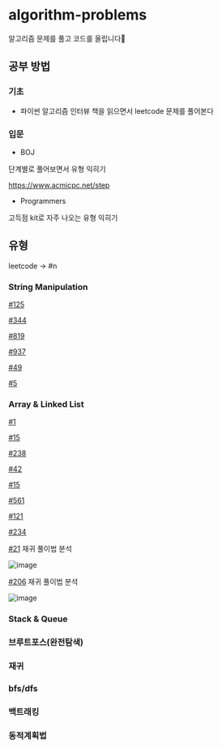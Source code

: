 # algorithm-problems

알고리즘 문제를 풀고 코드를 올립니다💨

## 공부 방법

### 기초

- 파이썬 알고리즘 인터뷰 책을 읽으면서 leetcode 문제를 풀어본다

### 입문

- BOJ

단계별로 풀어보면서 유형 익히기

https://www.acmicpc.net/step

- Programmers

고득점 kit로 자주 나오는 유형 익히기

## 유형

leetcode -> #n


### String Manipulation

[#125](./leetcode/125%20Valid%20Palindrome.py)

[#344](./leetcode/344%20Reverse%20String.py)

[#819](./leetcode/819%20Most%20Common%20Word.py)

[#937](./leetcode/937%20Reorder%20Log%20Files.py)

[#49](./leetcode/49%20Group%20Anagrams.py)

[#5](./leetcode/5%20Longest%20Palindrome%20Substring.py)

### Array & Linked List

[#1](./leetcode/1%20Two%20Sum.py)

[#15](./leetcode/15%203Sum.py)

[#238](./leetcode/238%20Product%20of%20Array%20Except%20Self.py)

[#42](./leetcode/42%20Trapping%20Rain%20Water.py)

[#15](./leetcode/15%203Sum.py)

[#561](./leetcode/561%20Array%20Partition.py)

[#121](./leetcode/121%20Best%20Time%20to%20Buy%20and%20Self%20Stock.py)

[#234](./leetcode/234%20Palindrome%20Linked%20List.py)

[#21](./leetcode/21%20Merge%20Two%20Sorted%20Lists.py) 재귀 풀이법 분석

![image](https://user-images.githubusercontent.com/56705221/110193539-d124f400-7e77-11eb-8a3a-7bd9b6bb6f97.png)

[#206](./leetcode/206%20Reverse%20Linked%20List.py) 재귀 풀이법 분석

![image](https://user-images.githubusercontent.com/56705221/110244852-0d557300-7fa4-11eb-8441-bf8580975d54.png)

### Stack & Queue

### 브루트포스(완전탐색)

### 재귀

### bfs/dfs


### 백트래킹

### 동적계획법